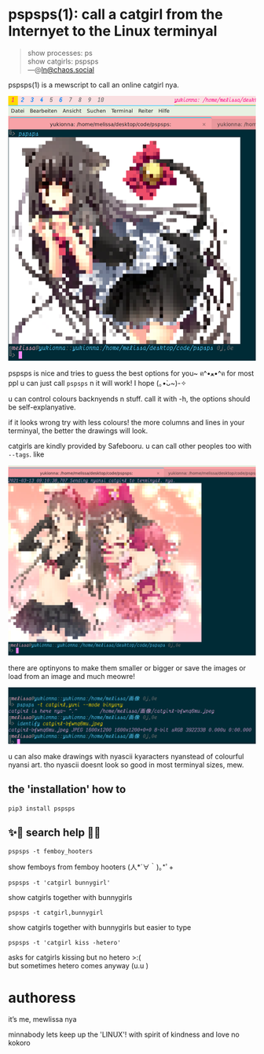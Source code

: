 pspsps(1): call a catgirl from the Internyet to the Linux terminyal
===================================================================

> show processes: ps    
> show catgirls: pspsps    
—@ln@chaos.social

pspsps(1) is a mewscript to call an online catgirl nya.

![A screenshot of pspsps(1) invoking catgirls nya.](screenshot1.png)

pspsps is nice and tries to guess the best options for you~ ฅ^•ﻌ•^ฅ
for most ppl u can just call `pspsps` n it will work! I hope (｡•̀ᴗ~)-✧

u can control colours backnyends n stuff.
call it with -h, the options should be self-explanyative.

if it looks wrong try with less colours!
the more columns and lines in your terminyal, the better the drawings
will look.

catgirls are kindly provided by Safebooru.
u can call other peoples too with `--tags`. like

![pspsps(1) now is calling catboys, nyaaan💕](screenshot2.png)

there are optinyons to make them smaller or bigger or save the images
or load from an image and much meowre!    

![pspsps(1) is saving a drawing of catgirls in love](screenshot3.png)

u can also make drawings with nyascii kyaracters nyanstead of colourful nyansi
art. tho nyascii doesnt look so good in most terminyal sizes, mew.

## the 'installation' how to

    pip3 install pspsps


## ✨🍭 search help 🍬💖

    pspsps -t femboy_hooters
show femboys from femboy hooters (人*´∀｀)｡*ﾟ+

    pspsps -t 'catgirl bunnygirl'
show catgirls together with bunnygirls

    pspsps -t catgirl,bunnygirl
show catgirls together with bunnygirls but easier to type

    pspsps -t 'catgirl kiss -hetero'
asks for catgirls kissing but no hetero >:(    
but sometimes hetero comes anyway (u.u )


# authoress

it’s me, mewlissa nya

minnabody lets keep up the 'LINUX'! with spirit of kindness and love no kokoro
